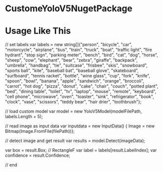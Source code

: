 # CustomeYoloV5NugetPackage

# Usage Like This

// set labels
var labels = new string[]{"person", "bicycle", "car", "motorcycle", "airplane", "bus", "train", "truck", "boat", "traffic light",
        "fire hydrant", "stop sign", "parking meter", "bench", "bird", "cat", "dog", "horse", "sheep", "cow",
        "elephant", "bear", "zebra", "giraffe", "backpack", "umbrella", "handbag", "tie", "suitcase", "frisbee",
        "skis", "snowboard", "sports ball", "kite", "baseball bat", "baseball glove", "skateboard", "surfboard",
        "tennis racket", "bottle", "wine glass", "cup", "fork", "knife", "spoon", "bowl", "banana", "apple",
        "sandwich", "orange", "broccoli", "carrot", "hot dog", "pizza", "donut", "cake", "chair", "couch",
        "potted plant", "bed", "dining table", "toilet", "tv", "laptop", "mouse", "remote", "keyboard", "cell phone",
        "microwave", "oven", "toaster", "sink", "refrigerator", "book", "clock", "vase", "scissors", "teddy bear",
        "hair drier", "toothbrush"};

// load custom model
var model = new YoloV5Model(modelFilePath, labels.Length + 5);

// read image as input data
var inputdata = new InputData() { Image = new Bitmap(Image.FromFile(filePath))};

// detect image and get result
var results = model.Detect(imageData);

var box = result.Box; // RectangleF
var label = labels[result.LabelIndex];
var confidence = result.Confidence;

// end

